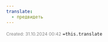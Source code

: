 ```yaml
---
translate:
  - предвидеть
---
```

<span style="font-size:12px; color:#888888;">Created: 31.10.2024 00:42</span>
 `=this.translate`